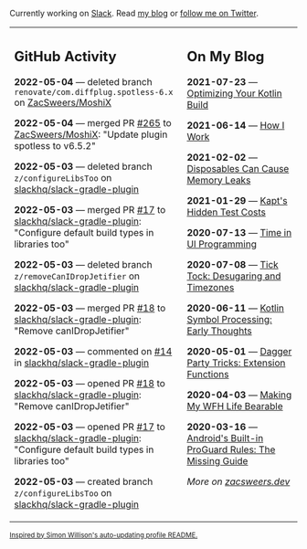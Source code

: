 Currently working on [Slack](https://slack.com/). Read [my blog](https://zacsweers.dev/) or [follow me on Twitter](https://twitter.com/ZacSweers).

<table><tr><td valign="top" width="60%">

## GitHub Activity
<!-- githubActivity starts -->
**2022-05-04** — deleted branch `renovate/com.diffplug.spotless-6.x` on [ZacSweers/MoshiX](https://github.com/ZacSweers/MoshiX)

**2022-05-04** — merged PR [#265](https://github.com/ZacSweers/MoshiX/pull/265) to [ZacSweers/MoshiX](https://github.com/ZacSweers/MoshiX): "Update plugin spotless to v6.5.2"

**2022-05-03** — deleted branch `z/configureLibsToo` on [slackhq/slack-gradle-plugin](https://github.com/slackhq/slack-gradle-plugin)

**2022-05-03** — merged PR [#17](https://github.com/slackhq/slack-gradle-plugin/pull/17) to [slackhq/slack-gradle-plugin](https://github.com/slackhq/slack-gradle-plugin): "Configure default build types in libraries too"

**2022-05-03** — deleted branch `z/removeCanIDropJetifier` on [slackhq/slack-gradle-plugin](https://github.com/slackhq/slack-gradle-plugin)

**2022-05-03** — merged PR [#18](https://github.com/slackhq/slack-gradle-plugin/pull/18) to [slackhq/slack-gradle-plugin](https://github.com/slackhq/slack-gradle-plugin): "Remove canIDropJetifier"

**2022-05-03** — commented on [#14](https://github.com/slackhq/slack-gradle-plugin/pull/14#issuecomment-1116430751) in [slackhq/slack-gradle-plugin](https://github.com/slackhq/slack-gradle-plugin)

**2022-05-03** — opened PR [#18](https://github.com/slackhq/slack-gradle-plugin/pull/18) to [slackhq/slack-gradle-plugin](https://github.com/slackhq/slack-gradle-plugin): "Remove canIDropJetifier"

**2022-05-03** — opened PR [#17](https://github.com/slackhq/slack-gradle-plugin/pull/17) to [slackhq/slack-gradle-plugin](https://github.com/slackhq/slack-gradle-plugin): "Configure default build types in libraries too"

**2022-05-03** — created branch `z/configureLibsToo` on [slackhq/slack-gradle-plugin](https://github.com/slackhq/slack-gradle-plugin)
<!-- githubActivity ends -->
</td><td valign="top" width="40%">

## On My Blog
<!-- blog starts -->
**2021-07-23** — [Optimizing Your Kotlin Build](https://www.zacsweers.dev/optimizing-your-kotlin-build/)

**2021-06-14** — [How I Work](https://www.zacsweers.dev/how-i-work/)

**2021-02-02** — [Disposables Can Cause Memory Leaks](https://www.zacsweers.dev/disposables-can-cause-memory-leaks/)

**2021-01-29** — [Kapt's Hidden Test Costs](https://www.zacsweers.dev/kapts-hidden-test-costs/)

**2020-07-13** — [Time in UI Programming](https://www.zacsweers.dev/time-in-ui/)

**2020-07-08** — [Tick Tock: Desugaring and Timezones](https://www.zacsweers.dev/ticktock-desugaring-timezones/)

**2020-06-11** — [Kotlin Symbol Processing: Early Thoughts](https://www.zacsweers.dev/kotlin-symbol-processor-early-thoughts/)

**2020-05-01** — [Dagger Party Tricks: Extension Functions](https://www.zacsweers.dev/dagger-party-tricks-extension-functions/)

**2020-04-03** — [Making My WFH Life Bearable](https://www.zacsweers.dev/making-wfh-life-bearable/)

**2020-03-16** — [Android's Built-in ProGuard Rules: The Missing Guide](https://www.zacsweers.dev/android-proguard-rules/)
<!-- blog ends -->
_More on [zacsweers.dev](https://zacsweers.dev/)_
</td></tr></table>

<sub><a href="https://simonwillison.net/2020/Jul/10/self-updating-profile-readme/">Inspired by Simon Willison's auto-updating profile README.</a></sub>